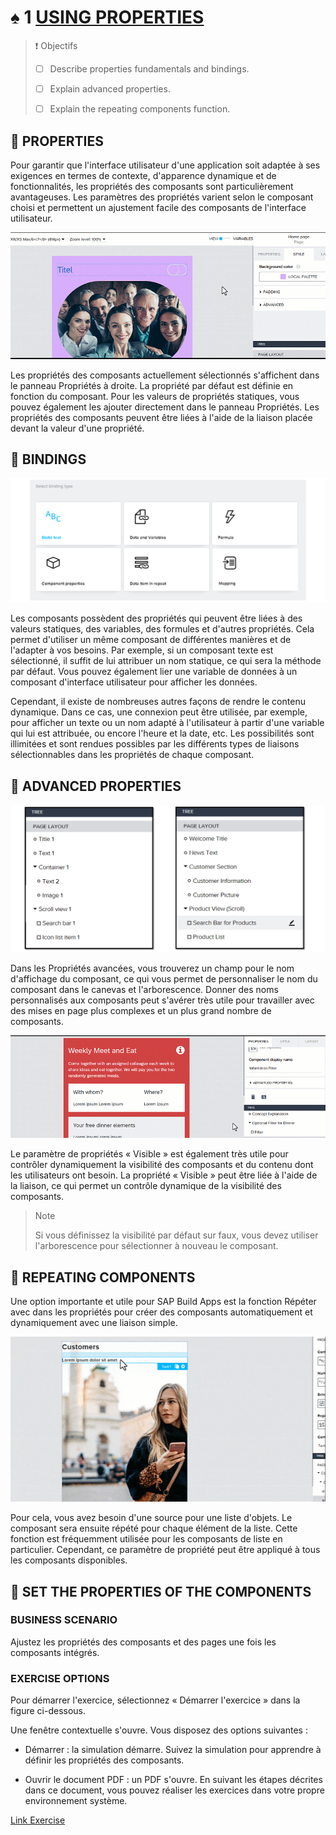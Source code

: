 # ♠ 1 [USING PROPERTIES](https://learning.sap.com/learning-journeys/develop-apps-with-sap-build-apps-using-drag-and-drop-simplicity/using-properties_b8b8a508-77a7-4db8-b379-fb3435a0565b)

> :exclamation: Objectifs
>
> - [ ] Describe properties fundamentals and bindings.
>
> - [ ] Explain advanced properties.
>
> - [ ] Explain the repeating components function.

## :closed_book: PROPERTIES

Pour garantir que l'interface utilisateur d'une application soit adaptée à ses exigences en termes de contexte, d'apparence dynamique et de fonctionnalités, les propriétés des composants sont particulièrement avantageuses. Les paramètres des propriétés varient selon le composant choisi et permettent un ajustement facile des composants de l'interface utilisateur.

![](./RESSOURCES/U2_L2_properties_basic.gif)

Les propriétés des composants actuellement sélectionnés s'affichent dans le panneau Propriétés à droite. La propriété par défaut est définie en fonction du composant. Pour les valeurs de propriétés statiques, vous pouvez également les ajouter directement dans le panneau Propriétés. Les propriétés des composants peuvent être liées à l'aide de la liaison placée devant la valeur d'une propriété.

## :closed_book: BINDINGS

![](./RESSOURCES/Bindings_overview.png)

Les composants possèdent des propriétés qui peuvent être liées à des valeurs statiques, des variables, des formules et d'autres propriétés. Cela permet d'utiliser un même composant de différentes manières et de l'adapter à vos besoins. Par exemple, si un composant texte est sélectionné, il suffit de lui attribuer un nom statique, ce qui sera la méthode par défaut. Vous pouvez également lier une variable de données à un composant d'interface utilisateur pour afficher les données.

Cependant, il existe de nombreuses autres façons de rendre le contenu dynamique. Dans ce cas, une connexion peut être utilisée, par exemple, pour afficher un texte ou un nom adapté à l'utilisateur à partir d'une variable qui lui est attribuée, ou encore l'heure et la date, etc. Les possibilités sont illimitées et sont rendues possibles par les différents types de liaisons sélectionnables dans les propriétés de chaque composant.

## :closed_book: ADVANCED PROPERTIES

![](./RESSOURCES/Comparison_tree_naming.png)

Dans les Propriétés avancées, vous trouverez un champ pour le nom d'affichage du composant, ce qui vous permet de personnaliser le nom du composant dans le canevas et l'arborescence. Donner des noms personnalisés aux composants peut s'avérer très utile pour travailler avec des mises en page plus complexes et un plus grand nombre de composants.

![](./RESSOURCES/unit2_Lesson2_propertiesvisible_new.gif)

Le paramètre de propriétés « Visible » est également très utile pour contrôler dynamiquement la visibilité des composants et du contenu dont les utilisateurs ont besoin. La propriété « Visible » peut être liée à l'aide de la liaison, ce qui permet un contrôle dynamique de la visibilité des composants.

> Note
>
> Si vous définissez la visibilité par défaut sur faux, vous devez utiliser l'arborescence pour sélectionner à nouveau le composant.

## :closed_book: REPEATING COMPONENTS

Une option importante et utile pour SAP Build Apps est la fonction Répéter avec dans les propriétés pour créer des composants automatiquement et dynamiquement avec une liaison simple.

![](./RESSOURCES/Repeat_List_new.gif)

Pour cela, vous avez besoin d'une source pour une liste d'objets. Le composant sera ensuite répété pour chaque élément de la liste. Cette fonction est fréquemment utilisée pour les composants de liste en particulier. Cependant, ce paramètre de propriété peut être appliqué à tous les composants disponibles.

## :closed_book: SET THE PROPERTIES OF THE COMPONENTS

### BUSINESS SCENARIO

Ajustez les propriétés des composants et des pages une fois les composants intégrés.

### EXERCISE OPTIONS

Pour démarrer l'exercice, sélectionnez « Démarrer l'exercice » dans la figure ci-dessous.

Une fenêtre contextuelle s'ouvre. Vous disposez des options suivantes :

- Démarrer : la simulation démarre. Suivez la simulation pour apprendre à définir les propriétés des composants.

- Ouvrir le document PDF : un PDF s'ouvre. En suivant les étapes décrites dans ce document, vous pouvez réaliser les exercices dans votre propre environnement système.

[Link Exercise](https://learnsap.enable-now.cloud.sap/pub/mmcp/index.html?show=project!PR_548133F0C06E96A3:uebung)

